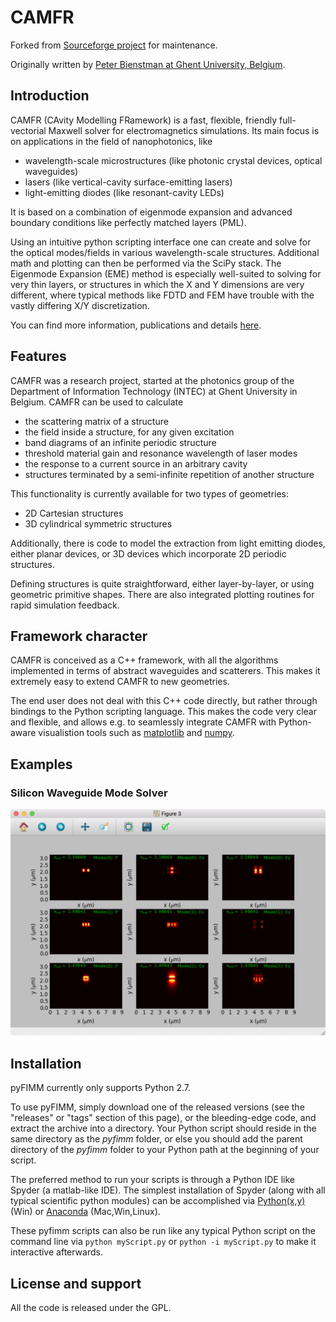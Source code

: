 # CAMFR

Forked from [Sourceforge project](http://camfr.sourceforge.net/) for maintenance.

Originally written by [Peter Bienstman at Ghent University, Belgium](http://www.photonics.intec.ugent.be/contact/people.asp?ID=5).


## Introduction

CAMFR (CAvity Modelling FRamework) is a fast, flexible, friendly full-vectorial Maxwell solver for electromagnetics simulations. Its main focus is on applications in the field of nanophotonics, like
- wavelength-scale microstructures (like photonic crystal devices, optical waveguides)
- lasers (like vertical-cavity surface-emitting lasers)
- light-emitting diodes (like resonant-cavity LEDs)

It is based on a combination of eigenmode expansion and advanced boundary conditions like perfectly matched layers (PML).  

Using an intuitive python scripting interface one can create and solve for the optical modes/fields in various wavelength-scale structures. Additional math and plotting can then be performed via the SciPy stack. The Eigenmode Expansion (EME) method is especially well-suited to solving for very thin layers, or structures in which the X and Y dimensions are very different, where typical methods like FDTD and FEM have trouble with the vastly differing X/Y discretization.

You can find more information, publications and details [here](http://www.photonics.intec.ugent.be/research/topics.asp?ID=17).



## Features

CAMFR was a research project, started at the photonics group of the Department of Information Technology (INTEC) at Ghent University in Belgium. CAMFR can be used to calculate
- the scattering matrix of a structure
- the field inside a structure, for any given excitation
- band diagrams of an infinite periodic structure
- threshold material gain and resonance wavelength of laser modes
- the response to a current source in an arbitrary cavity
- structures terminated by a semi-infinite repetition of another structure

This functionality is currently available for two types of geometries:
- 2D Cartesian structures
- 3D cylindrical symmetric structures

Additionally, there is code to model the extraction from light emitting diodes, either planar devices, or 3D devices which incorporate 2D periodic structures.

Defining structures is quite straightforward, either layer-by-layer, or using geometric primitive shapes. There are also integrated plotting routines for rapid simulation feedback.



## Framework character

CAMFR is conceived as a C++ framework, with all the algorithms implemented in terms of abstract waveguides and scatterers. This makes it extremely easy to extend CAMFR to new geometries.

The end user does not deal with this C++ code directly, but rather through bindings to the Python scripting language. This makes the code very clear and flexible, and allows e.g. to seamlessly integrate CAMFR with Python-aware visualistion tools such as [matplotlib](https://matplotlib.org) and [numpy](http://www.numpy.org).



## Examples
### Silicon Waveguide Mode Solver
![Silicon Mode Solve](examples/contrib/Silicon_WG_-_Modesolver_example_v1.png)


## Installation
pyFIMM currently only supports Python 2.7.

To use pyFIMM, simply download one of the released versions (see the "releases" or "tags" section of this page), or the bleeding-edge code, and extract the archive into a directory.  Your Python script should reside in the same directory as the *pyfimm* folder, or else you should add the parent directory of the *pyfimm* folder to your Python path at the beginning of your script.    

The preferred method to run your scripts is through a Python IDE like Spyder (a matlab-like IDE).  The simplest installation of Spyder (along with all typical scientific python modules) can be accomplished via [Python(x,y)](https://code.google.com/p/pythonxy/) (Win) or [Anaconda](http://continuum.io/downloads) (Mac,Win,Linux). 

These pyfimm scripts can also be run like any typical Python script on the command line via `python myScript.py` or `python -i myScript.py` to make it interactive afterwards.



## License and support

All the code is released under the GPL.
